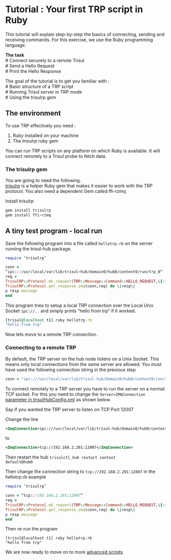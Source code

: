 # Tutorial : Your first TRP script in Ruby

This tutorial will explain step-by-step the basics of connecting,
sending and receiving commands. For this exercise, we use the Ruby
programming language.

**The task**  
\# Connect securely to a remote Trisul  
\# Send a Hello Request  
\# Print the Hello Response

The goal of the tutorial is to get you familiar with :  
\# Basic structure of a TRP script  
\# Running Trisul server in TRP mode  
\# Using the trisulrp gem

## The environment

To use TRP effectively you need :

1. Ruby installed on your machine
2. The *trisulrp* ruby gem

You can run TRP scripts on any platform on which Ruby is available. It
will connect remotely to a Trisul probe to fetch data.

### The trisulrp gem

You are going to need the following.  
[*trisulrp*](https://github.com/trisulnsm/trisulrp) is a helper Ruby gem
that makes it easier to work with the TRP protocol. You also need a
dependent Gem called ffi-rzmq

Install *trisulrp*

```ruby
gem install trisulrp
gem install ffi-rzmq
```

## A tiny test program - local run

Save the following program into a file called `hellotrp.rb` on the
server running the trisul-hub package.

```ruby
require ‘trisulrp’

conn =
“ipc:///usr/local/var/lib/trisul-hub/domain0/hub0/context0/run/trp_0”  
req =
TrisulRP::Protocol.mk_request(TRP::Message::Command::HELLO_REQUEST,\{:station_id=\>rand().to_s\})  
TrisulRP::Protocol.get_response_zmq(conn,req) do \|resp\|  
p resp.message  
end
```




This program tries to setup a local TRP connection over the Local Unix
Socket `ipc://..` and simply prints “hello from trp” if it worked.

```ruby
[trisul@localhost t1] ruby hellotrp.rb 
"hello from trp"
```

Now lets move to a remote TRP connection.

### Connecting to a remote TRP

By default, the TRP server on the hub node listens on a Unix Socket.
This means only local connections from the same server are allowed. You
must have used the following connection string in the previous step

```ruby
conn = "ipc:///usr/local/var/lib/trisul-hub/domain0/hub0/context0/run/trp_0"
```

To connect remotely to a TRP server you have to run the server on a
normal TCP socket. For this you need to change the
`Server>ZMQConnection` [parameter in
trisulHubConfig.xml](/docs/ref/trisulhubconfig.html#server) as shown
below.

Say if you wanted the TRP server to listen on TCP Port 12007

Change the line

```xml
<ZmqConnection>ipc:///usr/local/var/lib/trisul-hub/domain0/hub0/context0/run/trp_0</ZmqConnection>
```

to

```xml
<ZmqConnection>tcp://192.168.2.201:12007</ZmqConnection>
```

Then restart the hub <code>trisulctl_hub restart context
default@hub0</code>

Then change the connection string to `tcp://192.168.2.201:12007` in the
hellotrp.rb example



```ruby
require ‘trisulrp’

conn = “tcp://192.168.2.201:12007”  
req =
TrisulRP::Protocol.mk_request(TRP::Message::Command::HELLO_REQUEST,\{:station_id=\>rand().to_s\})  
TrisulRP::Protocol.get_response_zmq(conn,req) do \|resp\|  
p resp.message  
end
```




Then re-run the program

    [trisul@localhost t1] ruby hellotrp.rb 
    "hello from trp"

We are now ready to move on to more [advanced
scripts](code_samples.html)
